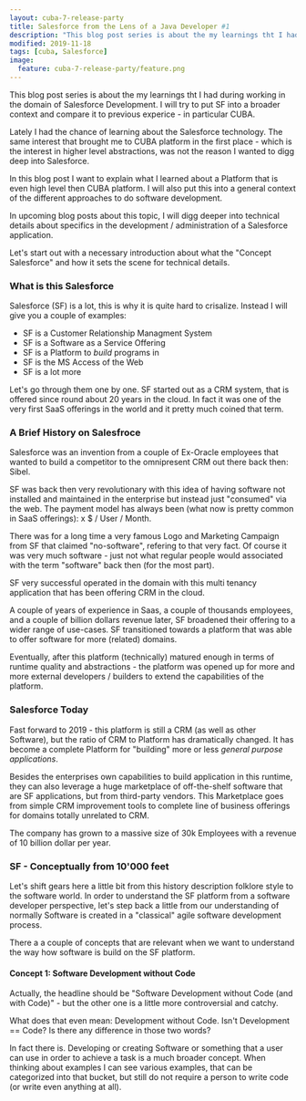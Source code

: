 ```yaml
---
layout: cuba-7-release-party
title: Salesforce from the Lens of a Java Developer #1
description: "This blog post series is about the my learnings tht I had during working in the domain of Salesforce Development. I will try to put SF into a broader context and compare it to previous experice - in particular CUBA"
modified: 2019-11-18
tags: [cuba, Salesforce]
image:
  feature: cuba-7-release-party/feature.png
---
```

This blog post series is about the my learnings tht I had during working in the domain of Salesforce Development. I will try to put SF into a broader context and compare it to previous experice - in particular CUBA.

<!-- more -->

Lately I had the chance of learning about the Salesforce technology. The same interest that brought me to CUBA platform in the first place - which is the interest in higher level abstractions, was not the reason I wanted to digg deep into Salesforce.

In this blog post I want to explain what I learned about a Platform that is even high level then CUBA platform. I will also put this into a general context of the different approaches to do software development.

In upcoming blog posts about this topic, I will digg deeper into technical details about specifics in the development / administration of a Salesforce application.

Let's start out with a necessary introduction about what the "Concept Salesforce" and how it sets the scene for technical details.

### What is this Salesforce

Salesforce (SF) is a lot, this is why it is quite hard to crisalize. Instead I will give you a couple of examples:

* SF is a Customer Relationship Managment System
* SF is a Software as a Service Offering
* SF is a Platform to _build_ programs in
* SF is the MS Access of the Web
* SF is a lot more

Let's go through them one by one. SF started out as a CRM system, that is offered since round about 20 years in the cloud. In fact it was one of the very first SaaS offerings in the world and it pretty much coined that term.

### A Brief History on Salesfroce

Salesforce was an invention from a couple of Ex-Oracle employees that wanted to build a competitor to the omnipresent CRM out there back then: Sibel.

SF was back then very revolutionary with this idea of having software not installed and maintained in the enterprise but instead just "consumed" via the web. The payment model has always been (what now is pretty common in SaaS offerings): x $ / User / Month.

There was for a long time a very famous Logo and Marketing Campaign from SF that claimed "no-software", refering to that very fact. Of course it was very much software - just not what regular people would associated with the term "software" back then (for the most part).

SF very successful operated in the domain with this multi tenancy application that has been offering CRM in the cloud.

A couple of years of experience in Saas, a couple of thousands employees, and a couple of billion dollars revenue later, SF broadened their offering to a wider range of use-cases. SF transitioned towards a platform that was able to offer software for more (related) domains.

Eventually, after this platform (technically) matured enough in terms of runtime quality and abstractions - the platform was opened up for more and more external developers / builders to extend the capabilities of the platform.


### Salesforce Today

Fast forward to 2019 - this platform is still a CRM (as well as other Software), but the ratio of CRM to Platform has dramatically changed. It has become a complete Platform for "building" more or less _general purpose applications_.

Besides the enterprises own capabilities to build application in this runtime, they can also leverage a huge marketplace of off-the-shelf software that are SF applications, but from third-party vendors. This Marketplace goes from simple CRM improvement tools to complete line of business offerings for domains totally unrelated to CRM.

The company has grown to a massive size of 30k Employees with a revenue of 10 billion dollar per year.


### SF - Conceptually from 10'000 feet

Let's shift gears here a little bit from this history description folklore style to the software world. In order to understand the SF platform from a software developer perspective, let's step back a little from our understanding of normally Software is created in a "classical" agile software development process.

There a a couple of concepts that are relevant when we want to understand the way how software is build on the SF platform.

#### Concept 1: Software Development without Code

Actually, the headline should be "Software Development without Code (and with Code)" - but the other one is a little more controversial and catchy.

What does that even mean: Development without Code. Isn't Development == Code? Is there any difference in those two words?

In fact there is. Developing or creating Software or something that a user can use in order to achieve a task is a much broader concept. When thinking about examples I can see various examples, that can be categorized into that bucket, but still do not require a person to write code (or write even anything at all).
